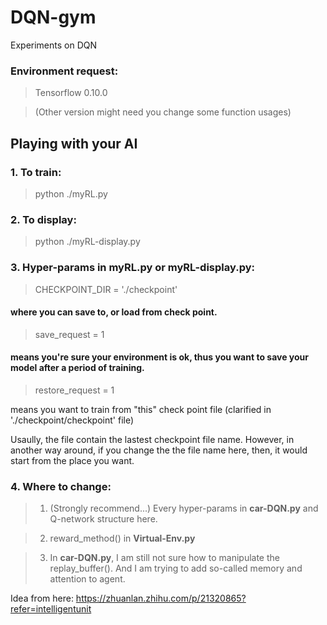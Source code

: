 # DQN-gym
Experiments on DQN

### Environment request:
> Tensorflow 0.10.0 

> (Other version might need you change some function usages)

## Playing with your AI

### 1. To train:

> python ./myRL.py

### 2. To display:

> python ./myRL-display.py

### 3. Hyper-params in **myRL.py** or **myRL-display.py**:

> CHECKPOINT_DIR = './checkpoint'

#### where you can save to, or load from check point.

> save_request = 1

#### means you're sure your environment is ok, thus you want to save your model after a period of training.

> restore_request = 1

means you want to train from "this" check point file (clarified in './checkpoint/checkpoint' file)

Usaully, the file contain the lastest checkpoint file name.
However, in another way around, if you change the the file name here, then, it would start from the place you want.

### 4. Where to change:

> 1. (Strongly recommend...) Every hyper-params in **car-DQN.py** and Q-network structure here.

> 2. reward_method() in **Virtual-Env.py**

> 3. In **car-DQN.py**, I am still not sure how to manipulate the replay_buffer(). And I am trying to add so-called memory and attention to agent.

Idea from here: https://zhuanlan.zhihu.com/p/21320865?refer=intelligentunit



